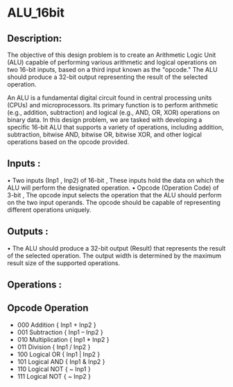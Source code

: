 # ALU_16bit


## Description:

The objective of this design problem is to create an Arithmetic Logic Unit (ALU) capable of performing various arithmetic and logical operations on two 16-bit inputs, based on a third input known as the "opcode." The ALU should produce a 32-bit output representing the result of the selected operation.

An ALU is a fundamental digital circuit found in central processing units (CPUs) and microprocessors. Its primary function is to perform arithmetic (e.g., addition, subtraction) and logical (e.g., AND, OR, XOR) operations on binary data. In this design problem, we are tasked with developing a specific 16-bit ALU that supports a variety of operations, including addition, subtraction, bitwise AND, bitwise OR, bitwise XOR, and other logical operations based on the opcode provided.



## Inputs :
•	Two inputs (Inp1 , Inp2) of 16-bit , These inputs hold the data on which the ALU will perform the designated operation.
•	Opcode (Operation Code) of 3-bit , The opcode  input selects the operation that the ALU should perform on the two input operands. The opcode should be capable of representing different operations uniquely.
## Outputs :
•	The ALU should produce a 32-bit output (Result) that represents the result of the selected operation. The output width is determined by the maximum result size of the supported operations.

## Operations :

## Opcode	Operation 

- 000	Addition           { Inp1 + Inp2 }        
- 001	Subtraction        { Inp1 – Inp2 }
- 010	Multiplication     { Inp1 * Inp2 }
- 011	Division           { Inp1 / Inp2 }
- 100	Logical OR         { Inp1 | Inp2 }
- 101	Logical AND        { Inp1 & Inp2 }
- 110	Logical NOT        { ~ Inp1 }
- 111	Logical NOT        { ~ Inp2 }
